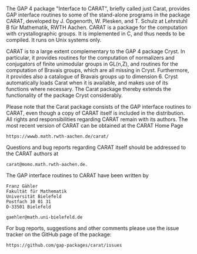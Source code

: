 
The GAP 4 package "Interface to CARAT", briefly called just Carat, 
provides GAP interface routines to some of the stand-alone programs 
in the package CARAT, developed by J. Opgenorth, W. Plesken, and 
T. Schulz at Lehrstuhl B für Mathematik, RWTH Aachen. CARAT is a 
package for the computation with crystallographic groups. It is 
implemented in C, and thus needs to be compiled. It runs on Unix 
systems only.

CARAT is to a large extent complementary to the GAP 4 package
Cryst. In particular, it provides routines for the computation 
of normalizers and conjugators of finite unimodular groups in GL(n,Z),
and routines for the computation of Bravais groups, which are all 
missing in Cryst.  Furthermore, it provides also a catalogue of 
Bravais groups up to dimension 6. Cryst automatically loads Carat
when it is available, and makes use of its functions where necessary. 
The Carat package thereby extends the functionality of the package 
Cryst considerably.

Please note that the Carat package consists of the GAP interface
routines to CARAT, even though a copy of CARAT itself is included in
the distribution. All rights and responsibilities regarding CARAT
remain with its authors. The most recent version of CARAT can be
obtained at the CARAT Home Page

    https://wwwb.math.rwth-aachen.de/carat/

Questions and bug reports regarding CARAT itself should be addressed 
to the CARAT authors at

    carat@momo.math.rwth-aachen.de.

The GAP interface routines to CARAT have been written by

    Franz Gähler
    Fakultät für Mathematik 
    Universität Bielefeld 
    Postfach 10 01 31 
    D-33501 Bielefeld

    gaehler@math.uni-bielefeld.de

For bug reports, suggestions and other comments please use the issue
tracker on the GitHub page of the package:

    https://github.com/gap-packages/carat/issues
